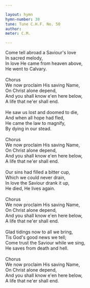 ```yaml
---

layout: hymn
hymn-number: 30
tune: Tune C.H.F. No. 50
author: 
meter: C.M.

---
```

Come tell abroad a Saviour's love<br>In sacred melody,<br>In love He came from heaven above,<br>He went to Calvary.<br><br>Chorus<br>We now proclaim His saving Name,<br>On Christ alone depend,<br>And you shall know e'en here below,<br>A life that ne'er shall end.<br><br>He saw us lost and doomed to die,<br>And when all hope had fled,<br>He came the law to magnify,<br>By dying in our stead.<br><br>Chorus<br>We now proclaim His saving Name,<br>On Christ alone depend,<br>And you shall know e'en here below,<br>A life that ne'er shall end.<br><br>Our sins had filled a bitter cup,<br>Which we could never drain,<br>In love the Saviour drank it up,<br>He died, He lives again.<br><br>Chorus<br>We now proclaim His saving Name,<br>On Christ alone depend,<br>And you shall know e'en here below,<br>A life that ne'er shall end.<br><br>Glad tidings now to all we bring,<br>Tis God's good news we tell;<br>Come trust the Saviour while we sing,<br>He saves from death and hell.<br><br>Chorus<br>We now proclaim His saving Name,<br>On Christ alone depend,<br>And you shall know e'en here below,<br>A life that ne'er shall end.<br><br><br>

